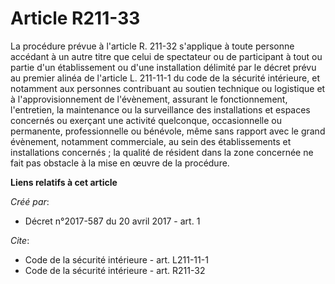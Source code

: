 # Article R211-33

La procédure prévue à l'article R. 211-32 s'applique à toute personne accédant à un autre titre que celui de spectateur ou de
participant à tout ou partie d'un établissement ou d'une installation délimité par le décret prévu au premier alinéa de
l'article L. 211-11-1 du code de la sécurité intérieure, et notamment aux personnes contribuant au soutien technique ou
logistique et à l'approvisionnement de l'évènement, assurant le fonctionnement, l'entretien, la maintenance ou la
surveillance des installations et espaces concernés ou exerçant une activité quelconque, occasionnelle ou permanente,
professionnelle ou bénévole, même sans rapport avec le grand évènement, notamment commerciale, au sein des établissements et
installations concernés ; la qualité de résident dans la zone concernée ne fait pas obstacle à la mise en œuvre de la
procédure.

**Liens relatifs à cet article**

_Créé par_:

  - Décret n°2017-587 du 20 avril 2017 - art. 1

_Cite_:

  - Code de la sécurité intérieure - art. L211-11-1
  - Code de la sécurité intérieure - art. R211-32
